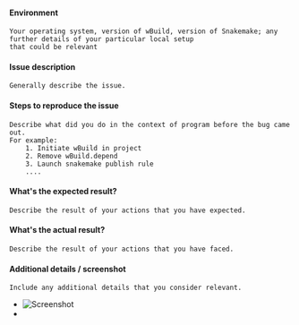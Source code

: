 
#### Environment

    Your operating system, version of wBuild, version of Snakemake; any further details of your particular local setup
    that could be relevant

#### Issue description

    Generally describe the issue.

#### Steps to reproduce the issue

    Describe what did you do in the context of program before the bug came out.
    For example:
        1. Initiate wBuild in project
        2. Remove wBuild.depend
        3. Launch snakemake publish rule
        ....

#### What's the expected result?

    Describe the result of your actions that you have expected.


#### What's the actual result?

    Describe the result of your actions that you have faced.


#### Additional details / screenshot

    Include any additional details that you consider relevant.

- ![Screenshot]()
-
